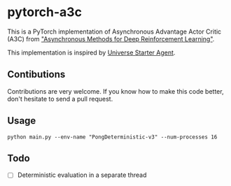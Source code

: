 # pytorch-a3c

This is a PyTorch implementation of Asynchronous Advantage Actor Critic (A3C) from ["Asynchronous Methods for Deep Reinforcement Learning"](https://arxiv.org/pdf/1602.01783v1.pdf).

This implementation is inspired by [Universe Starter Agent](https://github.com/openai/universe-starter-agent).

## Contibutions

Contributions are very welcome. If you know how to make this code better, don't hesitate to send a pull request.

## Usage
```
python main.py --env-name "PongDeterministic-v3" --num-processes 16
```

## Todo

- [ ] Deterministic evaluation in a separate thread
